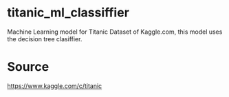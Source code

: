 # titanic_ml_classiffier
Machine Learning model for Titanic Dataset of Kaggle.com, this model uses the decision tree clasiffier.

# Source

https://www.kaggle.com/c/titanic
